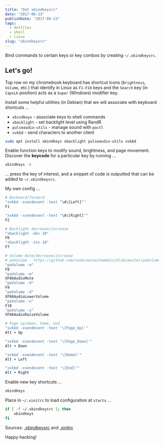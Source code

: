 ```yaml
---
title: "Dot xbindkeysrc"
date: "2017-06-23"
publishDate: "2017-06-23"
tags:
  - dotfiles
  - shell
  - linux
slug: "xbindkeysrc"
---
```


Bind commands to certain keys or key combos by creating `~/.xbindkeysrc`.

## Let's go!

Top row on my chromebook keyboard has shortcut icons (`Brightness`, `Volume`, etc.) that identify in Linux as `F1-F10` keys and the `Search` key (in `CapsLk` position) acts as a `Super` (Windows) modifier key.

Install some helpful utilities (in Debian) that we will associate with keyboard shortcuts ...

* `xbindkeys` - associate keys to shell commands
* `xbacklight` - set backlight level using RandR
* `pulseaudio-utils` - manage sound with `pactl`
* `xvkbd` - send characters to another client 

```bash
sudo apt install xbindkeys xbacklight pulseaudio-utils xvkbd
```

Enable function keys to modify sound, brightness, and page movement. Discover the **keycode** for a particular key by running ...

```bash
xbindkeys -k
```

... press the key of interest, and a snippet of code is outputted that can be added to `~/.xbindkeysrc`.

My own config ...

```bash
# Backward/forward
"xvkbd -xsendevent -text "\A\[Left]""
F1 

"xvkbd -xsendevent -text "\A\[Right]""
F2 

# Backlight decrease/increase
"xbacklight -dec 10"
F6
"xbacklight -inc 10"
F7

# Volume mute/decrease/increase
# paVolume - https://github.com/vonbrownie/homebin/blob/master/paVolume
"paVolume -m"
F8
"paVolume -m"
XF86AudioMute
"paVolume -d"
F9
"paVolume -d"
XF86AudioLowerVolume
"paVolume -u"
F10
"paVolume -u"
XF86AudioRaiseVolume

# Page up/down, home, end
"xvkbd -xsendevent -text '\[Page_Up]'"
Alt + Up

"xvkbd -xsendevent -text '\[Page_Down]'"
Alt + Down

"xvkbd -xsendevent -text '\[Home]'"
Alt + Left

"xvkbd -xsendevent -text '\[End]'"
Alt + Right
```

Enable new key shortcuts ...

```bash
xbindkeys
```

Place in `~/.xinitrc` to load configuration at `startx` ...

```bash
if [ -f ~/.xbindkeysrc ]; then
    xbindkeys
fi
```

Sources: [.xbindkeysrc](https://github.com/vonbrownie/dotfiles/blob/master/.xbindkeysrc.chromebook) and [.xinitrc](https://github.com/vonbrownie/dotfiles/blob/master/.xinitrc)

Happy hacking!

